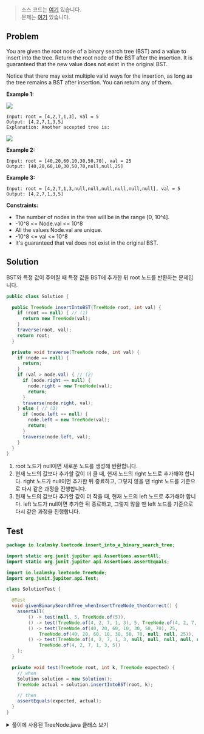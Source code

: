 > 소스 코드는 [여기](https://github.com/lcalmsky/leetcode/blob/master/src/main/java/io/lcalmsky/leetcode/insert_into_a_binary_search_tree/Solution.java) 있습니다.  
> 문제는 [여기](https://leetcode.com/problems/insert-into-a-binary-search-tree/) 있습니다.

## Problem

You are given the root node of a binary search tree (BST) and a value to insert into the tree. Return the root node of the BST after the insertion. It is guaranteed that the new value does not exist in the original BST.

Notice that there may exist multiple valid ways for the insertion, as long as the tree remains a BST after insertion. You can return any of them.

**Example 1:**

![](https://assets.leetcode.com/uploads/2020/10/05/insertbst.jpg)

```text
Input: root = [4,2,7,1,3], val = 5
Output: [4,2,7,1,3,5]
Explanation: Another accepted tree is:
```

![](https://assets.leetcode.com/uploads/2020/10/05/bst.jpg)

**Example 2:**

```text
Input: root = [40,20,60,10,30,50,70], val = 25
Output: [40,20,60,10,30,50,70,null,null,25]
```

**Example 3:**

```text
Input: root = [4,2,7,1,3,null,null,null,null,null,null], val = 5
Output: [4,2,7,1,3,5]
```

**Constraints:**

* The number of nodes in the tree will be in the range [0, 10^4].
* -10^8 <= Node.val <= 10^8
* All the values Node.val are unique.
* -10^8 <= val <= 10^8
* It's guaranteed that val does not exist in the original BST.

## Solution

BST와 특정 값이 주어질 때 특정 값을 BST에 추가한 뒤 root 노드를 반환하는 문제입니다.

```java
public class Solution {

  public TreeNode insertIntoBST(TreeNode root, int val) {
    if (root == null) { // (1)
      return new TreeNode(val);
    }
    traverse(root, val);
    return root;
  }

  private void traverse(TreeNode node, int val) {
    if (node == null) {
      return;
    }
    if (val > node.val) { // (2) 
      if (node.right == null) {
        node.right = new TreeNode(val);
        return;
      }
      traverse(node.right, val);
    } else { // (3)
      if (node.left == null) {
        node.left = new TreeNode(val);
        return;
      }
      traverse(node.left, val);
    }
  }
}
```

1. root 노드가 null이면 새로운 노드를 생성해 반환합니다.
2. 현재 노드의 값보다 추가할 값이 더 클 때, 현재 노드의 right 노드로 추가해야 합니다. right 노드가 null이면 추가한 뒤 종료하고, 그렇지 않을 땐 right 노드를 기준으로 다시 같은 과정을 진행합니다.
3. 현재 노드의 값보다 추가할 값이 더 작을 때, 현재 노드의 left 노드로 추가해야 합니다. left 노드가 null이면 추가한 뒤 종료하고, 그렇지 않을 땐 left 노드를 기준으로 다시 같은 과정을 진행합니다.

## Test

```java
package io.lcalmsky.leetcode.insert_into_a_binary_search_tree;

import static org.junit.jupiter.api.Assertions.assertAll;
import static org.junit.jupiter.api.Assertions.assertEquals;

import io.lcalmsky.leetcode.TreeNode;
import org.junit.jupiter.api.Test;

class SolutionTest {

  @Test
  void givenBinarySearchTree_whenInsertTreeNode_thenCorrect() {
    assertAll(
        () -> test(null, 5, TreeNode.of(5)),
        () -> test(TreeNode.of(4, 2, 7, 1, 3), 5, TreeNode.of(4, 2, 7, 1, 3, 5)),
        () -> test(TreeNode.of(40, 20, 60, 10, 30, 50, 70), 25,
            TreeNode.of(40, 20, 60, 10, 30, 50, 70, null, null, 25)),
        () -> test(TreeNode.of(4, 2, 7, 1, 3, null, null, null, null, null, null), 5,
            TreeNode.of(4, 2, 7, 1, 3, 5))
    );
  }

  private void test(TreeNode root, int k, TreeNode expected) {
    // when
    Solution solution = new Solution();
    TreeNode actual = solution.insertIntoBST(root, k);

    // then
    assertEquals(expected, actual);
  }
}
```

<details>
<summary>풀이에 사용된 TreeNode.java 클래스 보기</summary>

```java
package io.lcalmsky.leetcode;

import java.util.ArrayList;
import java.util.Collections;
import java.util.LinkedList;
import java.util.List;
import java.util.Objects;
import java.util.Queue;
import java.util.StringJoiner;

public class TreeNode {

  public int val;
  public TreeNode left;
  public TreeNode right;

  public TreeNode(int x) {
    val = x;
  }

  public static TreeNode of(Integer... array) {
    if (array == null || array.length == 0) {
      throw new IllegalArgumentException();
    }

    Queue<TreeNode> treeNodeQueue = new LinkedList<>();
    Queue<Integer> integerQueue = new LinkedList<>();
    for (int i = 1; i < array.length; i++) {
      integerQueue.offer(array[i]);
    }

    TreeNode treeNode = new TreeNode(array[0]);
    treeNodeQueue.offer(treeNode);

    while (!integerQueue.isEmpty()) {
      Integer leftVal = integerQueue.poll();
      Integer rightVal = integerQueue.isEmpty() ? null : integerQueue.poll();
      TreeNode current = treeNodeQueue.poll();
      if (leftVal != null) {
        TreeNode left = new TreeNode(leftVal);
        assert current != null;
        current.left = left;
        treeNodeQueue.offer(left);
      }
      if (rightVal != null) {
        TreeNode right = new TreeNode(rightVal);
        assert current != null;
        current.right = right;
        treeNodeQueue.offer(right);
      }
    }
    return treeNode;
  }

  @Override
  public String toString() {
    return new StringJoiner(", ", TreeNode.class.getSimpleName() + "[", "]")
        .add("val=" + val)
        .add("left=" + left)
        .add("right=" + right)
        .toString();
  }

  public static void print(TreeNode treeNode) {
    BTreePrinter.printNode(treeNode);
  }

  @Override
  public boolean equals(Object o) {
    if (this == o) {
      return true;
    }
    if (!(o instanceof TreeNode)) {
      return false;
    }
    TreeNode treeNode = (TreeNode) o;
    return val == treeNode.val &&
        Objects.equals(left, treeNode.left) &&
        Objects.equals(right, treeNode.right);
  }

  @Override
  public int hashCode() {
    return Objects.hash(val, left, right);
  }

  static class BTreePrinter {

    public static void printNode(TreeNode root) {
      int maxLevel = BTreePrinter.maxLevel(root);
      printNodeInternal(Collections.singletonList(root), 1, maxLevel);
    }

    private static void printNodeInternal(List<TreeNode> nodes, int level, int maxLevel) {
      if (nodes.isEmpty() || BTreePrinter.isAllElementsNull(nodes)) {
        return;
      }
      int floor = maxLevel - level;
      int edgeLines = (int) Math.pow(2, (Math.max(floor - 1, 0)));
      int firstSpaces = (int) Math.pow(2, (floor)) - 1;
      int betweenSpaces = (int) Math.pow(2, (floor + 1)) - 1;
      BTreePrinter.printWhitespaces(firstSpaces);
      List<TreeNode> newNodes = new ArrayList<>();
      for (TreeNode node : nodes) {
        if (node != null) {
          System.out.print(node.val);
          newNodes.add(node.left);
          newNodes.add(node.right);
        } else {
          newNodes.add(null);
          newNodes.add(null);
          System.out.print(" ");
        }
        BTreePrinter.printWhitespaces(betweenSpaces);
      }
      System.out.println();

      for (int i = 1; i <= edgeLines; i++) {
        for (TreeNode node : nodes) {
          BTreePrinter.printWhitespaces(firstSpaces - i);
          if (node == null) {
            BTreePrinter.printWhitespaces(edgeLines + edgeLines + i + 1);
            continue;
          }
          if (node.left != null) {
            System.out.print("/");
          } else {
            BTreePrinter.printWhitespaces(1);
          }
          BTreePrinter.printWhitespaces(i + i - 1);
          if (node.right != null) {
            System.out.print("\\");
          } else {
            BTreePrinter.printWhitespaces(1);
          }
          BTreePrinter.printWhitespaces(edgeLines + edgeLines - i);
        }
        System.out.println();
      }
      printNodeInternal(newNodes, level + 1, maxLevel);
    }

    private static void printWhitespaces(int count) {
      for (int i = 0; i < count; i++) {
        System.out.print(" ");
      }
    }

    private static int maxLevel(TreeNode node) {
      if (node == null) {
        return 0;
      }
      return Math.max(BTreePrinter.maxLevel(node.left), BTreePrinter.maxLevel(node.right)) + 1;
    }

    private static <T> boolean isAllElementsNull(List<T> list) {
      for (Object object : list) {
        if (object != null) {
          return false;
        }
      }
      return true;
    }
  }
}
```
</details>